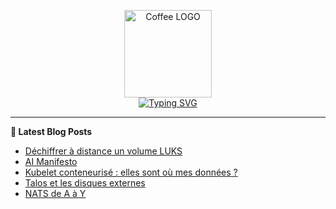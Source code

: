 <p align="center">
    <img src="https://avatars.githubusercontent.com/u/168379399" width="140px" alt="Coffee LOGO"/>
    <br>
    <a href="https://une-tasse-de.cafe"><img src="https://readme-typing-svg.herokuapp.com?font=Fira+Code&pause=1000&color=4c4131&background=FFFFFF00&center=true&vCenter=true&width=435&lines=Une-tasse-de.cafe;Need%2Fa%2FKawa?;Coffee-Blogger" alt="Typing SVG" /></a>
</p>

 -------

**📝 Latest Blog Posts**

<!-- BLOG-POST-LIST:START -->
- [Déchiffrer à distance un volume LUKS](https://une-tasse-de.cafe/expresso/dropbear-luks/)
- [AI Manifesto](https://une-tasse-de.cafe/ai/)
- [Kubelet conteneurisé : elles sont où mes données ?](https://une-tasse-de.cafe/expresso/kubelet-mount/)
- [Talos et les disques externes](https://une-tasse-de.cafe/expresso/local-pv/)
- [NATS de A à Y](https://une-tasse-de.cafe/blog/nats/)
<!-- BLOG-POST-LIST:END -->
